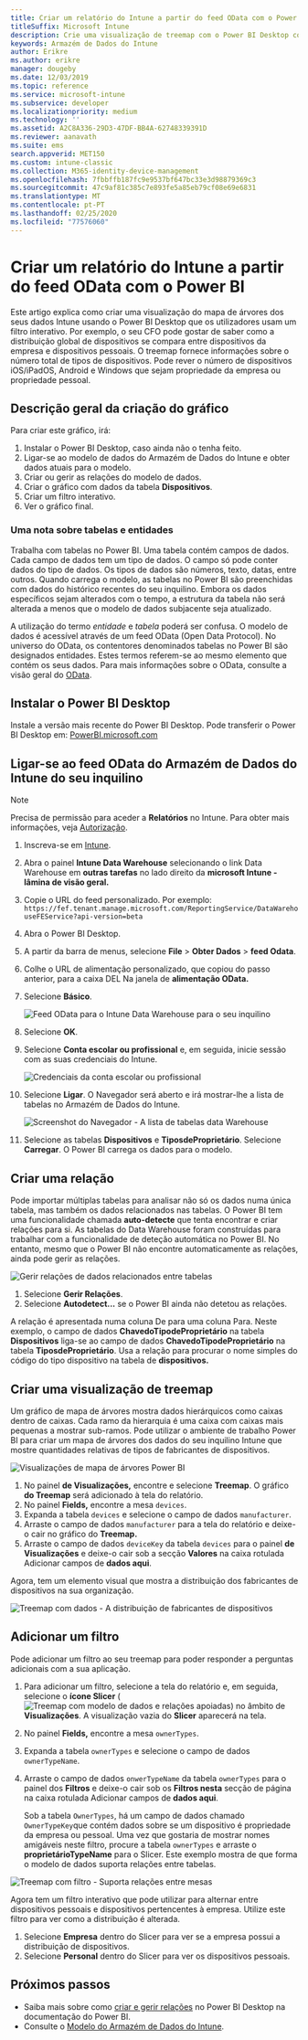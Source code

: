 ```yaml
---
title: Criar um relatório do Intune a partir do feed OData com o Power BI
titleSuffix: Microsoft Intune
description: Crie uma visualização de treemap com o Power BI Desktop com um filtro interativo da API do Armazém de Dados do Microsoft Intune.
keywords: Armazém de Dados do Intune
author: Erikre
ms.author: erikre
manager: dougeby
ms.date: 12/03/2019
ms.topic: reference
ms.service: microsoft-intune
ms.subservice: developer
ms.localizationpriority: medium
ms.technology: ''
ms.assetid: A2C8A336-29D3-47DF-BB4A-62748339391D
ms.reviewer: aanavath
ms.suite: ems
search.appverid: MET150
ms.custom: intune-classic
ms.collection: M365-identity-device-management
ms.openlocfilehash: 7fbbffb187fc9e9537bf647bc33e3d98879369c3
ms.sourcegitcommit: 47c9af81c385c7e893fe5a85eb79cf08e69e6831
ms.translationtype: MT
ms.contentlocale: pt-PT
ms.lasthandoff: 02/25/2020
ms.locfileid: "77576060"
---
```

# <a name="create-an-intune-report-from-the-odata-feed-with-power-bi"></a>Criar um relatório do Intune a partir do feed OData com o Power BI

Este artigo explica como criar uma visualização do mapa de árvores dos seus dados Intune usando o Power BI Desktop que os utilizadores usam um filtro interativo. Por exemplo, o seu CFO pode gostar de saber como a distribuição global de dispositivos se compara entre dispositivos da empresa e dispositivos pessoais. O treemap fornece informações sobre o número total de tipos de dispositivos. Pode rever o número de dispositivos iOS/iPadOS, Android e Windows que sejam propriedade da empresa ou propriedade pessoal.

## <a name="overview-of-creating-the-chart"></a>Descrição geral da criação do gráfico

Para criar este gráfico, irá:
1. Instalar o Power BI Desktop, caso ainda não o tenha feito.
2. Ligar-se ao modelo de dados do Armazém de Dados do Intune e obter dados atuais para o modelo.
3. Criar ou gerir as relações do modelo de dados.
4. Criar o gráfico com dados da tabela **Dispositivos**.
5. Criar um filtro interativo.
6. Ver o gráfico final.

### <a name="a-note-about-tables-and-entities"></a>Uma nota sobre tabelas e entidades

Trabalha com tabelas no Power BI. Uma tabela contém campos de dados. Cada campo de dados tem um tipo de dados. O campo só pode conter dados do tipo de dados. Os tipos de dados são números, texto, datas, entre outros. Quando carrega o modelo, as tabelas no Power BI são preenchidas com dados do histórico recentes do seu inquilino. Embora os dados específicos sejam alterados com o tempo, a estrutura da tabela não será alterada a menos que o modelo de dados subjacente seja atualizado.

A utilização do termo *entidade* e *tabela* poderá ser confusa. O modelo de dados é acessível através de um feed OData (Open Data Protocol). No universo do OData, os contentores denominados tabelas no Power BI são designados entidades. Estes termos referem-se ao mesmo elemento que contém os seus dados. Para mais informações sobre o OData, consulte a visão geral do [OData](/odata/overview).

## <a name="install-power-bi-desktop"></a>Instalar o Power BI Desktop

Instale a versão mais recente do Power BI Desktop. Pode transferir o Power BI Desktop em: [PowerBI.microsoft.com](https://powerbi.microsoft.com/desktop)

## <a name="connect-to-the-odata-feed-for-the-intune-data-warehouse-for-your-tenant"></a>Ligar-se ao feed OData do Armazém de Dados do Intune do seu inquilino

> [!Note]  
> Precisa de permissão para aceder a **Relatórios** no Intune. Para obter mais informações, veja [Autorização](../reports-api-url.md).

1. Inscreva-se em [Intune](https://go.microsoft.com/fwlink/?linkid=2090973).
2. Abra o painel **Intune Data Warehouse** selecionando o link Data Warehouse em **outras tarefas** no lado direito da **microsoft Intune - lâmina de visão geral.**
3. Copie o URL do feed personalizado. Por exemplo: `https://fef.tenant.manage.microsoft.com/ReportingService/DataWarehouseFEService?api-version=beta`
4. Abra o Power BI Desktop.
5. A partir da barra de menus, selecione **File** > **Obter Dados** > **feed Odata**.
6. Colhe o URL de alimentação personalizado, que copiou do passo anterior, para a caixa DEL Na janela de **alimentação OData.**
7. Selecione **Básico**.

    ![Feed OData para o Intune Data Warehouse para o seu inquilino](./media/reports-proc-create-with-odata/reports-create-01-odatafeed.png)

8. Selecione **OK**.
9. Selecione **Conta escolar ou profissional** e, em seguida, inicie sessão com as suas credenciais do Intune.

    ![Credenciais da conta escolar ou profissional](./media/reports-proc-create-with-odata/reports-create-02-org-account.png)

10. Selecione **Ligar**. O Navegador será aberto e irá mostrar-lhe a lista de tabelas no Armazém de Dados do Intune.

    ![Screenshot do Navegador - A lista de tabelas data Warehouse](./media/reports-proc-create-with-odata/reports-create-02-loadentities.png)

11. Selecione as tabelas **Dispositivos** e **TiposdeProprietário**.  Selecione **Carregar**. O Power BI carrega os dados para o modelo.

## <a name="create-a-relationship"></a>Criar uma relação

Pode importar múltiplas tabelas para analisar não só os dados numa única tabela, mas também os dados relacionados nas tabelas. O Power BI tem uma funcionalidade chamada **auto-detecte** que tenta encontrar e criar relações para si. As tabelas do Data Warehouse foram construídas para trabalhar com a funcionalidade de deteção automática no Power BI. No entanto, mesmo que o Power BI não encontre automaticamente as relações, ainda pode gerir as relações.

![Gerir relações de dados relacionados entre tabelas](./media/reports-proc-create-with-odata/reports-create-03-managerelationships.png)

1. Selecione **Gerir Relações**.
2. Selecione **Autodetect...** se o Power BI ainda não detetou as relações.

A relação é apresentada numa coluna De para uma coluna Para. Neste exemplo, o campo de dados **ChavedoTipodeProprietário** na tabela **Dispositivos** liga-se ao campo de dados **ChavedoTipodeProprietário** na tabela **TiposdeProprietário**. Usa a relação para procurar o nome simples do código do tipo dispositivo na tabela de **dispositivos.**

## <a name="create-a-treemap-visualization"></a>Criar uma visualização de treemap

Um gráfico de mapa de árvores mostra dados hierárquicos como caixas dentro de caixas. Cada ramo da hierarquia é uma caixa com caixas mais pequenas a mostrar sub-ramos. Pode utilizar o ambiente de trabalho Power BI para criar um mapa de árvores dos dados do seu inquilino Intune que mostre quantidades relativas de tipos de fabricantes de dispositivos.

![Visualizações de mapa de árvores Power BI](./media/reports-proc-create-with-odata/reports-create-03-treemap.png)

1. No painel **de Visualizações,** encontre e selecione **Treemap**. O gráfico **do Treemap** será adicionado à tela do relatório.
2. No painel **Fields,** encontre a mesa `devices`.
3. Expanda a tabela `devices` e selecione o campo de dados `manufacturer`.
4. Arraste o campo de dados `manufacturer` para a tela do relatório e deixe-o cair no gráfico do **Treemap.**
5. Arraste o campo de dados `deviceKey` da tabela `devices` para o painel **de Visualizações** e deixe-o cair sob a secção **Valores** na caixa rotulada Adicionar campos de **dados aqui**.  

Agora, tem um elemento visual que mostra a distribuição dos fabricantes de dispositivos na sua organização.

![Treemap com dados - A distribuição de fabricantes de dispositivos](./media/reports-proc-create-with-odata/reports-create-06-treemapwdata.png)

## <a name="add-a-filter"></a>Adicionar um filtro

Pode adicionar um filtro ao seu treemap para poder responder a perguntas adicionais com a sua aplicação.

1. Para adicionar um filtro, selecione a tela do relatório e, em seguida, selecione o **ícone Slicer** (![Treemap com modelo de dados e relações apoiadas](./media/reports-proc-create-with-odata/reports-create-slicer.png)) no âmbito de **Visualizações**. A visualização vazia do **Slicer** aparecerá na tela.
2. No painel **Fields,** encontre a mesa `ownerTypes`.
3. Expanda a tabela `ownerTypes` e selecione o campo de dados `ownerTypeName`.
4. Arraste o campo de dados `onwerTypeName` da tabela `ownerTypes` para o painel dos **Filtros** e deixe-o cair sob os **Filtros nesta** secção de página na caixa rotulada Adicionar campos de **dados aqui**.  

   Sob a tabela `OwnerTypes`, há um campo de dados chamado `OwnerTypeKey`que contém dados sobre se um dispositivo é propriedade da empresa ou pessoal. Uma vez que gostaria de mostrar nomes amigáveis neste filtro, procure a tabela `ownerTypes` e arraste o **proprietárioTypeName** para o Slicer. Este exemplo mostra de que forma o modelo de dados suporta relações entre tabelas.

![Treemap com filtro - Suporta relações entre mesas](./media/reports-proc-create-with-odata/reports-create-08_ownertype.png)

Agora tem um filtro interativo que pode utilizar para alternar entre dispositivos pessoais e dispositivos pertencentes à empresa. Utilize este filtro para ver como a distribuição é alterada.

1. Selecione **Empresa** dentro do Slicer para ver se a empresa possui a distribuição de dispositivos.
2. Selecione **Personal** dentro do Slicer para ver os dispositivos pessoais.

## <a name="next-steps"></a>Próximos passos

- Saiba mais sobre como [criar e gerir relações](https://powerbi.microsoft.com/documentation/powerbi-desktop-create-and-manage-relationships/) no Power BI Desktop na documentação do Power BI.
- Consulte o [Modelo do Armazém de Dados do Intune](reports-ref-data-model.md).
